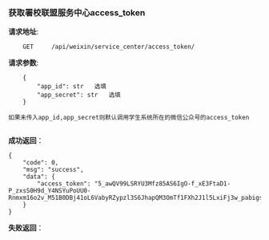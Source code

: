 ###  获取署校联盟服务中心access_token

**请求地址**:
```
    GET     /api/weixin/service_center/access_token/
```

**请求参数**:
```
    {
        "app_id": str   选填
        "app_secret": str   选填
    }
```
    如果未传入app_id,app_secret则默认调用学生系统所在的微信公众号的access_token
```
```

**成功返回**：
```
{
    "code": 0,
    "msg": "success",
    "data": {
        "access_token": "5_awQV99LSRYU3Mfz85AS6IgO-f_xE3FtaD1-P_zxsS0H9d_Y4NSYuPoUU0-Rnmxm16o2v_M51B0DBj41oL6VabyRZypzl3S6JhapQM3OmTf1FXh2J1l5LxiFj3w_pabigsnHT3RAG7aLIvVyfQFVfACAJYO"
    }
}
```

**失败返回**：
```

```